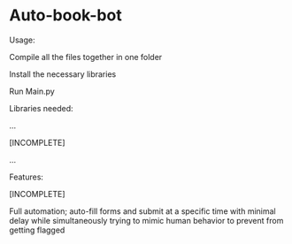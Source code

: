 # Auto-book-bot

Usage:

Compile all the files together in one folder

Install the necessary libraries

Run Main.py



Libraries needed:

...

[INCOMPLETE]

...

Features:

[INCOMPLETE]

Full automation; auto-fill forms and submit at a specific time with minimal delay while simultaneously trying to mimic human behavior to prevent from getting flagged
